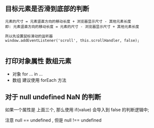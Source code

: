 ## 目标元素是否滑到底部的判断

 

```
元素的尺寸 = 元素竖直方向的移动长度 + 浏览器显示尺寸 - 其他元素长度
即: 元素竖直方向的移动长度 = 元素的尺寸 - 浏览器显示尺寸 + 其他元素长度
 
所以先设置鼠标滑动的监听器
window.addEventListener('scroll', this.scrollHandler, false);
 
```

## 打印对象属性 数组元素

- 对象 for ... in ...
- 数组 建议使用 forEach 方法

 

## 对于 null undefined NaN 的判断

如果一个属性是 上面三个, 那么使用 if(value) 会导入到 false 的判断逻辑中; 

注意 null == undefined , 但是 null !== undefined 

 

 